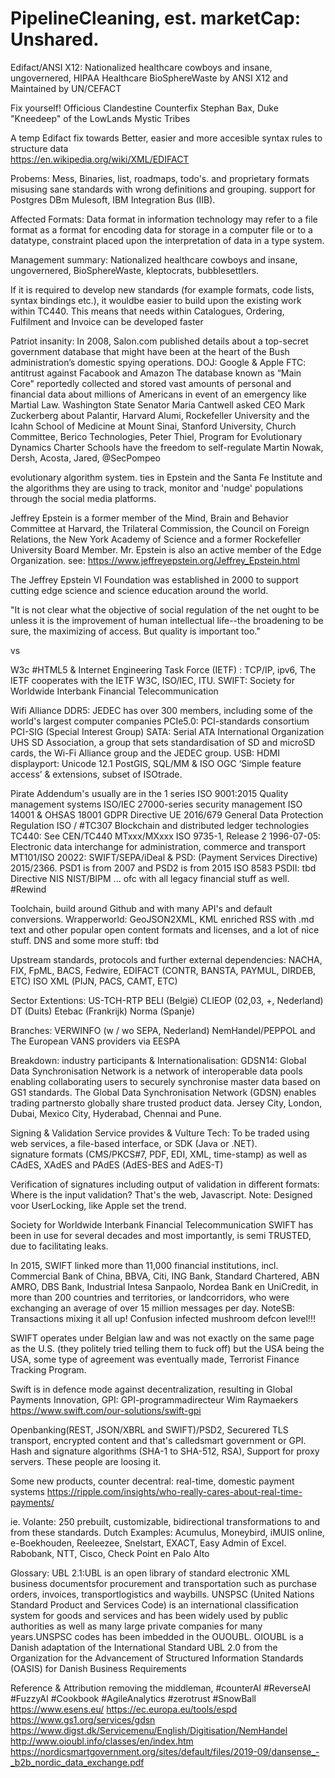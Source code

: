 # PipelineCleaning, est. marketCap: Unshared.
Edifact/ANSI X12: Nationalized healthcare cowboys and insane, ungovernered, HIPAA Healthcare BioSphereWaste by ANSI X12 and Maintained by UN/CEFACT

Fix yourself! Officious Clandestine Counterfix
Stephan Bax, Duke "Kneedeep" of the LowLands Mystic Tribes

A temp Edifact fix towards Better, easier and more accesible syntax rules to structure data  
https://en.wikipedia.org/wiki/XML/EDIFACT

Probems: 
Mess, Binaries, list, roadmaps, todo's. and proprietary formats misusing sane standards with wrong definitions and grouping. support for Postgres DBm Mulesoft, IBM Integration Bus (IIB).

Affected Formats: 
Data format in information technology may refer to a file format as a format for encoding data for storage in a computer file or to a datatype, constraint placed upon the interpretation of data in a type system.

Management summary:
Nationalized healthcare cowboys and insane, ungovernered, BioSphereWaste, kleptocrats, bubblesettlers.

If it is required to develop new standards (for example formats, code lists, syntax bindings etc.), it wouldbe easier to build upon the existing work within TC440. This means that needs within Catalogues, Ordering, Fulfilment and Invoice can be developed faster

Patriot insanity: In 2008, Salon.com published details about a top-secret government database that might have been at the heart of the Bush administration’s domestic spying operations.
DOJ: Google & Apple
FTC: antitrust against Facabook and Amazon
The database known as “Main Core" reportedly collected and stored vast amounts of personal and financial data about millions of Americans in event of an emergency like Martial Law.
Washington State Senator Maria Cantwell asked CEO Mark Zuckerberg about Palantir, Harvard Alumi, Rockefeller University and the Icahn School of Medicine at Mount Sinai, Stanford University, Church Committee, Berico Technologies, Peter Thiel, Program for Evolutionary Dynamics
Charter Schools have the freedom to self-regulate
Martin Nowak, Dersh, Acosta, Jared, @SecPompeo

evolutionary algorithm system.
ties in Epstein and the Santa Fe Institute and the algorithms they are using to track, monitor and 'nudge' populations through the social media platforms.

Jeffrey Epstein is a former member of the Mind, Brain and Behavior Committee at Harvard, the Trilateral Commission, the Council on Foreign Relations, the New York Academy of Science and a former Rockefeller University Board Member. Mr. Epstein is also an active member of the Edge Organization. see: https://www.jeffreyepstein.org/Jeffrey_Epstein.html

The Jeffrey Epstein VI Foundation was established in 2000 to support cutting edge science and science education around the world.

"It is not clear what the objective of social regulation of the net ought to be unless it is the improvement of human intellectual life--the broadening to be sure, the maximizing of access. But quality is important too."


vs

W3c #HTML5 & Internet Engineering Task Force (IETF) : TCP/IP, ipv6, 
The IETF cooperates with the IETF W3C, ISO/IEC, ITU.
SWIFT: Society for Worldwide Interbank Financial Telecommunication

Wifi Alliance
DDR5: JEDEC has over 300 members, including some of the world's largest computer companies
PCIe5.0: PCI-standards consortium PCI-SIG (Special Interest Group)
SATA: Serial ATA International Organization
UHS
SD Association, a group that sets standardisation of SD and microSD cards, the Wi-Fi Alliance group and the JEDEC group.
USB:
HDMI
displayport:
Unicode 12.1
PostGIS, SQL/MM & ISO OGC ‘Simple feature access’ & extensions, subset of ISOtrade.

Pirate Addendum's usually are in the 1 series
ISO 9001:2015 Quality management systems
ISO/IEC 27000-series security management
ISO 14001 & OHSAS 18001
GDPR Directive UE 2016/679 General Data Protection Regulation
ISO / #TC307 Blockchain and distributed ledger technologies
TC440: See CEN/TC440
MTxxx/MXxxx
ISO 9735-1, Release 2 1996-07-05: Electronic data interchange for administration, commerce and transport
MT101/ISO 20022: SWIFT/SEPA/iDeal & PSD: (Payment Services Directive) 2015/2366. PSD1 is from 2007 and PSD2 is from 2015
ISO 8583
PSDII: tbd
Directive NIS
NIST/BIPM
...
ofc with all legacy financial stuff as well. #Rewind 

Toolchain, build around Github and with many API's and default conversions.
Wrapperworld: GeoJSON2XML, KML enriched RSS with .md text and other popular open content formats and licenses, and a lot of nice stuff.
DNS and some more stuff: tbd

Upstream standards, protocols and further external dependencies: 
NACHA, FIX, FpML, BACS, Fedwire, 
EDIFACT (CONTR, BANSTA, PAYMUL, DIRDEB, ETC)
ISO XML (PIJN, PACS, CAMT, ETC)

Sector Extentions:
US-TCH-RTP
BELI (België)
CLIEOP (02,03, +, Nederland)
DT (Duits)
Etebac (Frankrijk)
Norma (Spanje)

Branches:
VERWINFO (w / wo SEPA, Nederland) 
NemHandel/PEPPOL and The European VANS providers via EESPA

Breakdown:
industry participants & Internationalisation: GDSN14: Global Data Synchronisation Network is a network of interoperable data pools enabling collaborating users to securely synchronise master data based on GS1 standards. The Global Data Synchronisation Network (GDSN) enables trading partnersto globally share trusted product data. Jersey City, London, Dubai, Mexico City, Hyderabad, Chennai and Pune.

Signing & Validation Service provides & Vulture Tech: To be traded using web services, a file-based interface, or SDK (Java or .NET).  
signature formats (CMS/PKCS#7, PDF, EDI, XML, time-stamp) as well as CAdES, XAdES and PAdES (AdES-BES and AdES-T) 

Verification of signatures including output of validation in different formats: Where is the input validation? That's the web, Javascript.
Note: Designed voor UserLocking, like Apple set the trend. 

Society for Worldwide Interbank Financial Telecommunication
SWIFT has been in use for several decades and most importantly, is semi TRUSTED, due to facilitating leaks.

In 2015, SWIFT linked more than 11,000 financial institutions, incl. Commercial Bank of China, BBVA, Citi, ING Bank, Standard Chartered, ABN AMRO, DBS Bank, Industrial Intesa Sanpaolo, Nordea Bank en UniCredit, in more than 200 countries and territories, or landcorridors, who were exchanging an average of over 15 million messages per day. 
NoteSB: Transactions mixing it all up! Confusion infected mushroom defcon level!!!

SWIFT operates under Belgian law and was not exactly on the same page as the U.S. (they politely tried telling them to fuck off) but the USA being the USA, some type of agreement was eventually made, Terrorist Finance Tracking Program.

Swift is in defence mode against decentralization, resulting in Global Payments Innovation, GPI: 
GPI-programmadirecteur Wim Raymaekers 
https://www.swift.com/our-solutions/swift-gpi
 
Openbanking(REST, JSON/XBRL and SWIFT)/PSD2, Securered TLS transport, encrypted content and that's calledsmart government or GPI. Hash and signature algorithms (SHA-1 to SHA-512, RSA), Support for proxy servers. These people are loosing it.

Some new products, counter decentral: real-time, domestic payment systems
https://ripple.com/insights/who-really-cares-about-real-time-payments/

ie. Volante: 250 prebuilt, customizable, bidirectional transformations to and from these standards.
Dutch Examples: Acumulus, Moneybird, iMUIS online, e-Boekhouden, Reeleezee, Snelstart, EXACT, Easy Admin of Excel. 
Rabobank, NTT, Cisco, Check Point en Palo Alto

Glossary:
UBL 2.1:UBL is an open library of standard electronic XML business documentsfor procurement and transportation such as purchase orders, invoices, transportlogistics and waybills.
UNSPSC (United Nations Standard Product and Services Code) is an international classification system for goods and services and has been widely used by public authorities as well as many large private companies for many years.UNSPSC codes has been imbedded in the OUOUBL. OIOUBL is a Danish adaptation of the International Standard UBL 2.0 from the Organization for the Advancement of Structured Information Standards (OASIS) for Danish Business Requirements

Reference & Attribution
removing the middleman, #counterAI #ReverseAI #FuzzyAI #Cookbook #AgileAnalytics #zerotrust #SnowBall
https://www.esens.eu/
https://ec.europa.eu/tools/espd
https://www.gs1.org/services/gdsn
https://www.digst.dk/Servicemenu/English/Digitisation/NemHandel
http://www.oioubl.info/classes/en/index.htm
https://nordicsmartgovernment.org/sites/default/files/2019-09/dansense_-_b2b_nordic_data_exchange.pdf

